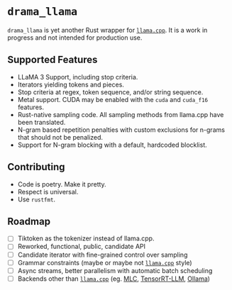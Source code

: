 # `drama_llama`

`drama_llama` is yet another Rust wrapper for [`llama.cpp`]. It is a work in progress and not intended for production use.

## Supported Features

- LLaMA 3 Support, including stop criteria.
- Iterators yielding tokens and pieces.
- Stop criteria at regex, token sequence, and/or string sequence.
- Metal support. CUDA may be enabled with the `cuda` and `cuda_f16` features.
- Rust-native sampling code. All sampling methods from llama.cpp have been translated.
- N-gram based repetition penalties with custom exclusions for n-grams that should not be penalized.
- Support for N-gram blocking with a default, hardcoded blocklist.

<!-- The code has been rewritten not because I think I can do better, but because I wanted to understand it, and translation forces that. Usually. There are likely bugs. -->

## Contributing

- Code is poetry. Make it pretty.
- Respect is universal.
- Use `rustfmt`.

## Roadmap

- [ ] Tiktoken as the tokenizer instead of llama.cpp.
- [ ] Reworked, functional, public, candidate API
- [ ] Candidate iterator with fine-grained control over sampling
- [ ] Grammar constraints (maybe or maybe not [`llama.cpp`] style)
- [ ] Async streams, better parallelism with automatic batch scheduling
- [ ] Backends other than [`llama.cpp`] (eg. [MLC](https://github.com/twiceyuan/mlc-llm-llama2), [TensorRT-LLM](https://github.com/NVIDIA/TensorRT-LLM), [Ollama](https://github.com/pepperoni21/ollama-rs))

[`llama.cpp`]: https://github.com/ggerganov/llama.cpp
